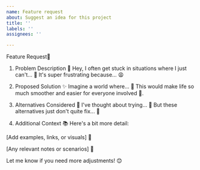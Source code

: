 ```yaml
---
name: Feature request
about: Suggest an idea for this project
title: ''
labels: ''
assignees: ''

---
```


Feature Request📝

1. Problem Description 🤔
Hey, I often get stuck in situations where I just can't... 🚧
It's super frustrating because... 😩

2. Proposed Solution ✨
Imagine a world where... 🌟
This would make life so much smoother and easier for everyone involved 🌈.

3. Alternatives Considered 🤔
I've thought about trying... 📝
But these alternatives just don't quite fix... 🚫

4. Additional Context 📚
Here's a bit more detail:

[Add examples, links, or visuals] 📸

[Any relevant notes or scenarios] 📝

Let me know if you need more adjustments! 😊
